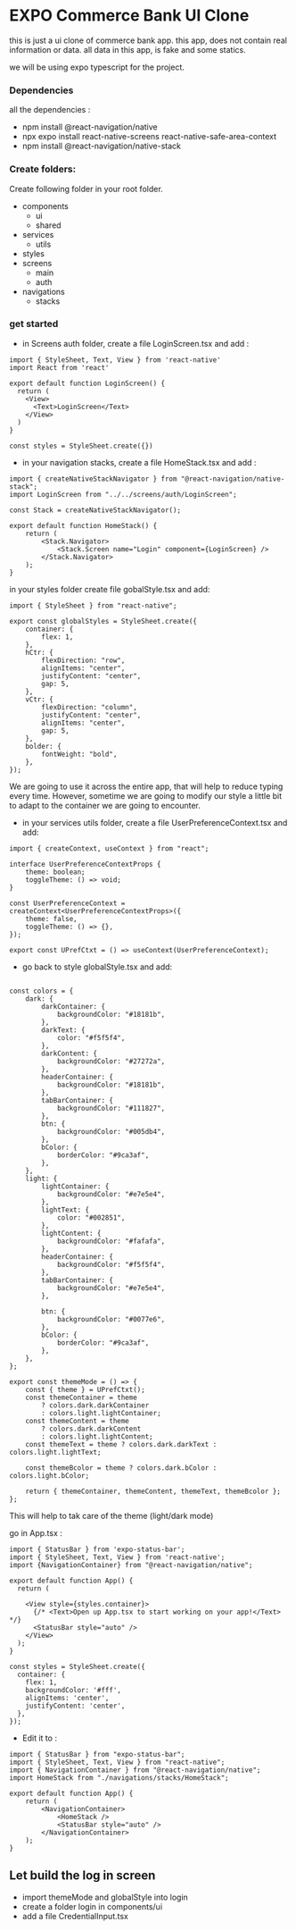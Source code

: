# EXPO Commerce Bank UI Clone 

this is just a ui clone of commerce bank app. this app, does not contain real information or data. all data in this app, is fake and some statics.

we will be using expo typescript for the project.


### Dependencies

all the dependencies : 

- npm install @react-navigation/native
- npx expo install react-native-screens react-native-safe-area-context
- npm install @react-navigation/native-stack


### Create folders: 

Create following folder in your root folder.

- components
  - ui
  - shared
- services
  - utils
- styles
- screens
  - main
  - auth 
- navigations
  - stacks


### get started

- in Screens auth folder, create a file LoginScreen.tsx and add : 
  
```
import { StyleSheet, Text, View } from 'react-native'
import React from 'react'

export default function LoginScreen() {
  return (
    <View>
      <Text>LoginScreen</Text>
    </View>
  )
}

const styles = StyleSheet.create({})
```

- in your navigation stacks, create a file HomeStack.tsx and add :
  
```
import { createNativeStackNavigator } from "@react-navigation/native-stack";
import LoginScreen from "../../screens/auth/LoginScreen";

const Stack = createNativeStackNavigator();

export default function HomeStack() {
	return (
		<Stack.Navigator>
			<Stack.Screen name="Login" component={LoginScreen} />
		</Stack.Navigator>
	);
}

```

in your styles folder create file gobalStyle.tsx and add: 

```
import { StyleSheet } from "react-native";

export const globalStyles = StyleSheet.create({
	container: {
		flex: 1,
	},
	hCtr: {
		flexDirection: "row",
		alignItems: "center",
		justifyContent: "center",
		gap: 5,
	},
	vCtr: {
		flexDirection: "column",
		justifyContent: "center",
		alignItems: "center",
		gap: 5,
	},
	bolder: {
		fontWeight: "bold",
	},
});
```
We are going to use it across the entire app, that will help to reduce typing every time. However, sometime we are going to modify our style a little bit to adapt to the container we are going to encounter.

- in your services utils folder, create a file UserPreferenceContext.tsx and add: 
  
```
import { createContext, useContext } from "react";

interface UserPreferenceContextProps {
	theme: boolean;
	toggleTheme: () => void;
}

const UserPreferenceContext = createContext<UserPreferenceContextProps>({
	theme: false,
	toggleTheme: () => {},
});

export const UPrefCtxt = () => useContext(UserPreferenceContext);
```
- go back to style globalStyle.tsx and add: 

``` 

const colors = {
	dark: {
		darkContainer: {
			backgroundColor: "#18181b",
		},
		darkText: {
			color: "#f5f5f4",
		},
		darkContent: {
			backgroundColor: "#27272a",
		},
		headerContainer: {
			backgroundColor: "#18181b",
		},
		tabBarContainer: {
			backgroundColor: "#111827",
		},
		btn: {
			backgroundColor: "#005db4",
		},
		bColor: {
			borderColor: "#9ca3af",
		},
	},
	light: {
		lightContainer: {
			backgroundColor: "#e7e5e4",
		},
		lightText: {
			color: "#002851",
		},
		lightContent: {
			backgroundColor: "#fafafa",
		},
		headerContainer: {
			backgroundColor: "#f5f5f4",
		},
		tabBarContainer: {
			backgroundColor: "#e7e5e4",
		},

		btn: {
			backgroundColor: "#0077e6",
		},
		bColor: {
			borderColor: "#9ca3af",
		},
	},
};

export const themeMode = () => {
	const { theme } = UPrefCtxt();
	const themeContainer = theme
		? colors.dark.darkContainer
		: colors.light.lightContainer;
	const themeContent = theme
		? colors.dark.darkContent
		: colors.light.lightContent;
	const themeText = theme ? colors.dark.darkText : colors.light.lightText;

	const themeBcolor = theme ? colors.dark.bColor : colors.light.bColor;

	return { themeContainer, themeContent, themeText, themeBcolor };
};
```
This will help to tak care of the theme (light/dark mode)

go in App.tsx : 

```
import { StatusBar } from 'expo-status-bar';
import { StyleSheet, Text, View } from 'react-native';
import {NavigationContainer} from "@react-navigation/native";

export default function App() {
  return (
    
    <View style={styles.container}>
      {/* <Text>Open up App.tsx to start working on your app!</Text> */}
      <StatusBar style="auto" />
    </View>
  );
}

const styles = StyleSheet.create({
  container: {
    flex: 1,
    backgroundColor: '#fff',
    alignItems: 'center',
    justifyContent: 'center',
  },
});
```

- Edit it to :  
```
import { StatusBar } from "expo-status-bar";
import { StyleSheet, Text, View } from "react-native";
import { NavigationContainer } from "@react-navigation/native";
import HomeStack from "./navigations/stacks/HomeStack";

export default function App() {
	return (
		<NavigationContainer>
			<HomeStack />
			<StatusBar style="auto" />
		</NavigationContainer>
	);
}

```
## Let build the log in screen 

- import themeMode and globalStyle into login
- create a folder login in components/ui
- add a file CredentialInput.tsx
